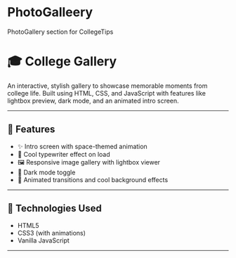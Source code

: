 # PhotoGalleery
PhotoGallery section for CollegeTips

# 🎓 College Gallery

An interactive, stylish gallery to showcase memorable moments from college life. Built using HTML, CSS, and JavaScript with features like lightbox preview, dark mode, and an animated intro screen.

---

## 🚀 Features

- ✨ Intro screen with space-themed animation
- 🌌 Cool typewriter effect on load
- 🖼️ Responsive image gallery with lightbox viewer
- 🌙 Dark mode toggle
- 🎨 Animated transitions and cool background effects

---



## 🧰 Technologies Used

- HTML5
- CSS3 (with animations)
- Vanilla JavaScript

---


